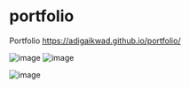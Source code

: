 # portfolio
Portfolio
https://adigaikwad.github.io/portfolio/

![image](https://user-images.githubusercontent.com/64576596/188255814-ac03ae0a-d800-4b51-8033-f4c7dedd83e0.png)
![image](https://user-images.githubusercontent.com/64576596/188256078-14af3399-775e-4171-9ce6-1185c8d9e07b.png)

![image](https://user-images.githubusercontent.com/64576596/188256089-7f3d6849-7a58-46a7-9118-f5a50094f5d1.png)

